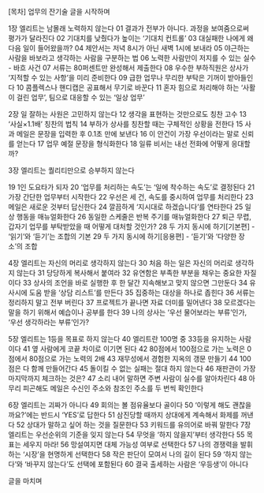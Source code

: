 [목차] 업무의 잔기술
글을 시작하며 
 
1장 엘리트는 남몰래 노력하지 않는다 
01 결과가 전부가 아니다. 과정을 보여줌으로써 평가가 달라진다
02 기대치를 낮췄다가 높이는 ‘기대치 컨트롤’ 
03 대실패한 나에게 왜 다음 일이 들어왔을까? 
04 제안서는 저녁 8시가 아닌 새벽 1시에 보내라 
05 야근하는 사람을 바보라고 생각하는 사람을 구분하는 법 
06 노력한 사람만이 저지를 수 있는 실수 - 바흐 사건 
07 서류는 80퍼센트만 완성해서 제출한다 
08 우수한 부하직원은 상사가 ‘지적할 수 있는 사항’을 미리 준비한다 
09 급한 업무나 무리한 부탁은 기꺼이 받아들인다 
10 콤플렉스나 핸디캡은 공표해서 무기로 바꾼다 
11 혼자 힘으로 처리해야 하는 ‘사활이 걸린 업무’, 팀으로 대응할 수 있는 ‘일상 업무’ 
 
2장 일 잘하는 사원은 고민하지 않는다 
12 생각을 표현하는 것만으로도 칭찬 고수 
13 ‘사실×1.1배’ 칭찬의 법칙 
14 부하가 상사를 칭찬할 때는 구체적인 상황을 전한다 
15 사과 메일은 문장을 입력한 후 0.1초 만에 보낸다 
16 이 안건이 가장 우선이라는 말로 신뢰를 얻는다 
17 업무 예절 문장을 형식화한다 
18 일류 비서는 내선 전화에 어떻게 응대할까? 
 
3장 엘리트는 퀄리티만으로 승부하지 않는다 
 
19 1인 도요타가 되자
20 ‘업무를 처리하는 속도’는 ‘일에 착수하는 속도’로 결정된다
21 가장 간단한 업무부터 시작한다 
22 우선은 세 건, 속도를 중시하여 업무를 처리한다 
23 메일은 새로운 것부터 답신한다 
24 깔끔하게 ‘지시대로 하겠습니다’를 연타한다 
25 일상 행동을 매뉴얼화한다 
26 동일한 스케줄은 반복 주기를 매뉴얼화한다 
27 퇴근 무렵, 갑자기 업무를 부탁받았을 때 어떻게 대처할 것인가? 
28 두 가지 동시에 하기[기본편] - ‘읽기’와 ‘듣기’는 조합의 기본 
29 두 가지 동시에 하기[응용편] - ‘듣기’와 ‘다양한 장소’의 조합 
 
4장 엘리트는 자신의 머리로 생각하지 않는다 
30 처음 하는 일은 자신의 머리로 생각하지 않는다 
31 당당하게 복사해서 붙여라 
32 유연함은 부족한 부분을 채우는 중요한 자질이다 
33 상사의 조언을 바로 실행한 후 한 달간 지속해보고 맞지 않으면 그만둔다
34 유사시에 도움 받을 ‘상담 리스트’를 만든다 
35 집중하는 대상을 하나로 좁힌다 
36 서류는 정리하지 말고 전부 버린다 
37 프로젝트가 끝나면 자료 더미를 밀어낸다 
38 모르겠다는 말을 하기 위해서 예습이나 공부를 한다 
39 나의 상사는 ‘우선 물어보라는 부류’인가, ‘우선 생각하라는 부류’인가? 
 
5장 엘리트는 1등을 목표로 하지 않는다 
40 엘리트란 100명 중 33등을 유지하는 사람이다 
41 옆 사람에게 코끝 차이로 이기면 된다 
42 80점에서 100점으로 가는 노력은 0점에서 80점으로 가는 노력의 2배 
43 재무성에서 경험한 지옥의 갱문 만들기 
44 100점은 다 함께 만들어간다 
45 돌이킬 수 없는 실패는 절대 하지 않는다 
46 재판관이 가장 마지막까지 체크하는 것은? 
47 소리 내어 말하면 주변 사람이 실수를 알아차린다 
48 아무리 피곤해도 메일은 수신인 주소와 참조인 주소를 두 번씩 확인한다 
 
6장 엘리트는 괴짜가 아니다 
49 회의는 볼 점유율보다 골이다 
50 ‘이렇게 해도 괜찮을까요?’에는 반드시 ‘YES’로 답한다 
51 삼진당할 때까지 상대에게 계속해서 화제를 꺼낸다 
52 상대가 말하고 싶어 하는 것을 질문한다 
53 키워드를 유의어로 바꿔 말한다 
7장 엘리트는 우선순위의 기준을 잊지 않는다 
54 무엇을 ‘하지 않을지’부터 생각한다 
55 목표는 세우지 마라! 
56 망설여지면 대체 가능성 여부로 선택한다 
57 나의 경쟁력을 발휘하는 ‘시장’을 현명하게 선택한다 
58 작은 판단이 모여서 나의 길이 된다 
59 ‘하지 않는다’와 ‘바꾸지 않는다’도 선택에 포함된다 
60 결국 출세하는 사람은 ‘우등생’이 아니다 
 
글을 마치며